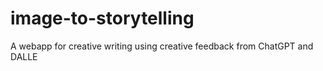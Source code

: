 # image-to-storytelling
A webapp for creative writing using creative feedback from ChatGPT and DALLE
